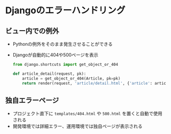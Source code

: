 # Djangoのエラーハンドリング

## ビュー内での例外

- Pythonの例外をそのまま発生させることができる
- Djangoが自動的に404や500ページを表示

    ```python
    from django.shortcuts import get_object_or_404

    def article_detail(request, pk):
        article = get_object_or_404(Article, pk=pk)
        return render(request, 'article/detail.html', {'article': article})
    ```

## 独自エラーページ

- プロジェクト直下に `templates/404.html` や `500.html` を置くと自動で使用される
- 開発環境では詳細エラー、運用環境では独自ページが表示される
